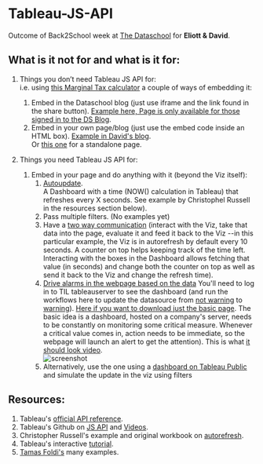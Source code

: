 # Tableau-JS-API
Outcome of Back2School week at [The Dataschool](https://www.thedataschool.co.uk/) for **Eliott & David**.

## What is it not for and what is it for:
1.	Things you don’t need Tableau JS API for:  
  i.e. using [this Marginal Tax calculator](https://public.tableau.com/profile/davidsm#!/vizhome/MarginalTaxRateSimulator/MarginalRate) a couple of ways of embedding it:  
    1.	Embed in the Dataschool blog (just use iframe and the link found in the share button). [Example here, Page is only available for those signed in to the DS Blog](https://www.thedataschool.co.uk/david-sanchez/23394/).    
    1. Embed in your own page/blog (just use the embed code inside an HTML box). [Example in David's blog](https://dsmdaviz.com/2019/01/marginal-tax-rate-simulator/).  
    Or [this one](Example_01-direct%20embed.html) for a standalone page.  
    
1.	Things you need Tableau JS API for:  
    1.	Embed in your page and do anything with it (beyond the Viz itself):  
        1.	[Autoupdate](https://dsmdavid.github.io/Tableau-JS-API/Example_03-API%20embed%20autorefresh.html).  
            A Dashboard with a time (NOW() calculation in Tableau) that refreshes every X seconds. See example by Christophel Russell in the resources section below).
        1.	Pass multiple filters. (No examples yet)
        1.	Have a [two way communication](https://dsmdavid.github.io/Tableau-JS-API/Example_07-%20With_box_interaction%20in%20Dashboard.html) (interact with the Viz, take that data into the page, evaluate it and feed it back to the Viz --in this particular example, the Viz is in autorefresh by default every 10 seconds. A counter on top helps keeping track of the time left. Interacting with the boxes in the Dashboard allows fetching that value (in seconds) and change both the counter on top as well as send it back to the Viz and change the refresh time).
        1.	[Drive alarms in the webpage based on the data](https://dsmdaviz.com/criticalshipments/)  You'll need to log in to TIL tableauserver to see the dashboard (and run the workflows here to update the datasource from [not warning](https://github.com/dsmdavid/Tableau-JS-API/blob/master/RefreshDatasource_Warning.yxmd) to [warning](https://github.com/dsmdavid/Tableau-JS-API/blob/master/RefreshDatasource_Warning.yxmd)). [Here if you want to download just the basic page](https://github.com/dsmdavid/Tableau-JS-API/blob/master/Example_08.3%20-%20Current.html). The basic idea is a dashboard, hosted on a company's server, needs to be constantly on monitoring some critical measure. Whenever a critical value comes in, action needs to be immediate, so the webpage will launch an alert to get the attention).
            This is what [it should look video](https://www.youtube.com/watch?v=Sv14MNzBVhc).  
            ![screenshot](https://dsmdaviz.com/wp-content/uploads/2019/02/screenshot.png)
        1. Alternatively, use the one using a [dashboard on Tableau Public](Example_08.3%20-%20Current_forPublic_v3.html) and simulate the update in the viz using filters



## Resources:
1. Tableau's [official API reference](https://onlinehelp.tableau.com/current/api/js_api/en-us/JavaScriptAPI/js_api_ref.htm).   
1. Tableau's Github on [JS API](https://github.com/tableau/js-api-samples) and [Videos](https://github.com/tableau/js-api-samples/tree/master/Videos).  
1. Christopher Russell's example and original workbook on [autorefresh](http://russellchristopher.me/youdidwhat/autoload.html).    
1. Tableau's interactive [tutorial](https://onlinehelp.tableau.com/samples/en-us/js_api/tutorial.htm).    
1. [Tamas Foldi's](https://databoss.starschema.net/?s=javascript) many examples.